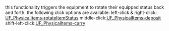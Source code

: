 this functionality triggers the equipment to rotate their equipped status back and forth.
the following click options are available:
left-click & right-click: [UF_PhysicalItems-rotateItemStatus](../User%20Functions/UF_Physicalitems/UF_Physicalitems-rotateItemStatus.md)
middle-click:[UF_PhysicalItems-deposit](../User%20Functions/UF_Physicalitems/UF_Physicalitems-deposit.md)
shift-left-click:[UF_PhysicalItems-carry](../User%20Functions/UF_Physicalitems/UF_Physicalitems-carry.md)